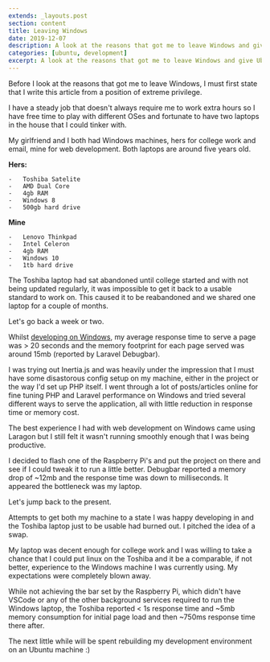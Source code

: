 ```yaml
---
extends: _layouts.post
section: content
title: Leaving Windows
date: 2019-12-07
description: A look at the reasons that got me to leave Windows and give Ubuntu a proper try.
categories: [ubuntu, development]
excerpt: A look at the reasons that got me to leave Windows and give Ubuntu a proper try.
---
```


Before I look at the reasons that got me to leave Windows, I must first state that 
I write this article from a position of extreme privilege.

I have a steady job that doesn't always require me to work extra hours so I have 
free time to play with different OSes and fortunate to have two laptops in the house 
that I could tinker with.

My girlfriend and I both had Windows machines, hers for college work and email, 
mine for web development. Both laptops are around five years old.

**Hers:**

    -   Toshiba Satelite
    -   AMD Dual Core
    -   4gb RAM
    -   Windows 8
    -   500gb hard drive

**Mine**

    -   Lenovo Thinkpad
    -   Intel Celeron
    -   4gb RAM
    -   Windows 10
    -   1tb hard drive

The Toshiba laptop had sat abandoned until college started and with not being 
updated regularly, it was impossible to get it back to a usable standard to work on.
This caused it to be reabandoned and we shared one laptop for a couple of months.

Let's go back a week or two.

Whilst [developing on Windows](/blog/windows-development.html), my average response
time to serve a page was > 20 seconds and the memory footprint for each page served 
was around 15mb (reported by Laravel Debugbar).

I was trying out Inertia.js and was heavily under the impression that I must have some
disastorous config setup on my machine, either in the project or the way I'd set up
PHP itself. I went through a lot of posts/articles online for fine tuning PHP and 
Laravel performance on Windows and tried several different ways to serve the 
application, all with little reduction in response time or memory cost.

The best experience I had with web development on Windows came using Laragon but I 
still felt it wasn't running smoothly enough that I was being productive.

I decided to flash one of the Raspberry Pi's and put the project on there and see 
if I could tweak it to run a little better. Debugbar reported a memory drop of 
~12mb and the response time was down to milliseconds. It appeared the bottleneck 
was my laptop.

Let's jump back to the present.

Attempts to get both my machine to a state I was happy developing in and the 
Toshiba laptop just to be usable had burned out. I pitched the idea of a swap.

My laptop was decent enough for college work and I was willing to take a chance
that I could put linux on the Toshiba and it be a comparable, if not better, 
experience to the Windows machine I was currently using. My expectations were 
completely blown away.

While not achieving the bar set by the Raspberry Pi, which didn't have VSCode 
or any of the other background services required to run the Windows laptop, the 
Toshiba reported < 1s response time and ~5mb memory consumption for initial page 
load and then ~750ms response time there after.

The next little while will be spent rebuilding my development environment on an 
Ubuntu machine :)
